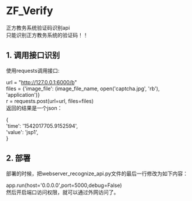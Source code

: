 # ZF_Verify
正方教务系统验证码识别api  
只能识别正方教务系统的验证码！！  
  
## 1. 调用接口识别  
使用requests调用接口:  

  url = "http://127.0.0.1:6000/b"  
  files = {'image_file': (image_file_name, open('captcha.jpg', 'rb'), 'application')}  
  r = requests.post(url=url, files=files)  
  返回的结果是一个json：  

  {  
      'time': '1542017705.9152594',  
      'value': 'jsp1',  
  }  

## 2. 部署  
  部署的时候，把webserver_recognize_api.py文件的最后一行修改为如下内容：  
  
  app.run(host='0.0.0.0',port=5000,debug=False)  
  然后开启端口访问权限，就可以通过外网访问了。  
